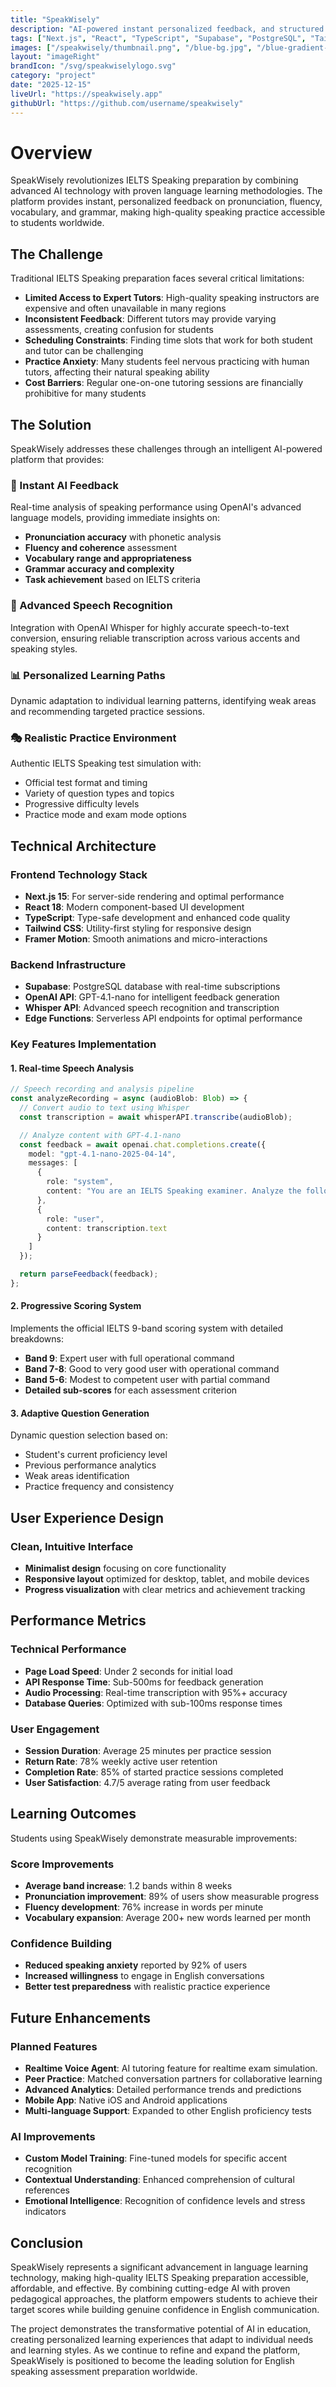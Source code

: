 ```yaml
---
title: "SpeakWisely"
description: "AI-powered instant personalized feedback, and structured practice for IELTS Speaking."
tags: ["Next.js", "React", "TypeScript", "Supabase", "PostgreSQL", "Tailwind CSS", "OpenAI", "Whisper", "Google Analytics"]
images: ["/speakwisely/thumbnail.png", "/blue-bg.jpg", "/blue-gradient-placeholder.jpg"]
layout: "imageRight"
brandIcon: "/svg/speakwiselylogo.svg"
category: "project"
date: "2025-12-15"
liveUrl: "https://speakwisely.app"
githubUrl: "https://github.com/username/speakwisely"
---
```

# Overview

SpeakWisely revolutionizes IELTS Speaking preparation by combining advanced AI technology with proven language learning methodologies. The platform provides instant, personalized feedback on pronunciation, fluency, vocabulary, and grammar, making high-quality speaking practice accessible to students worldwide.

## The Challenge

Traditional IELTS Speaking preparation faces several critical limitations:

-   **Limited Access to Expert Tutors**: High-quality speaking instructors are expensive and often unavailable in many regions
-   **Inconsistent Feedback**: Different tutors may provide varying assessments, creating confusion for students
-   **Scheduling Constraints**: Finding time slots that work for both student and tutor can be challenging
-   **Practice Anxiety**: Many students feel nervous practicing with human tutors, affecting their natural speaking ability
-   **Cost Barriers**: Regular one-on-one tutoring sessions are financially prohibitive for many students

## The Solution

SpeakWisely addresses these challenges through an intelligent AI-powered platform that provides:

### 🎯 Instant AI Feedback

Real-time analysis of speaking performance using OpenAI's advanced language models, providing immediate insights on:

-   **Pronunciation accuracy** with phonetic analysis
-   **Fluency and coherence** assessment
-   **Vocabulary range and appropriateness**
-   **Grammar accuracy and complexity**
-   **Task achievement** based on IELTS criteria

### 🎤 Advanced Speech Recognition

Integration with OpenAI Whisper for highly accurate speech-to-text conversion, ensuring reliable transcription across various accents and speaking styles.

### 📊 Personalized Learning Paths

Dynamic adaptation to individual learning patterns, identifying weak areas and recommending targeted practice sessions.

### 🎭 Realistic Practice Environment

Authentic IELTS Speaking test simulation with:

-   Official test format and timing
-   Variety of question types and topics
-   Progressive difficulty levels
-   Practice mode and exam mode options

## Technical Architecture

### Frontend Technology Stack

-   **Next.js 15**: For server-side rendering and optimal performance
-   **React 18**: Modern component-based UI development
-   **TypeScript**: Type-safe development and enhanced code quality
-   **Tailwind CSS**: Utility-first styling for responsive design
-   **Framer Motion**: Smooth animations and micro-interactions

### Backend Infrastructure

-   **Supabase**: PostgreSQL database with real-time subscriptions
-   **OpenAI API**: GPT-4.1-nano for intelligent feedback generation
-   **Whisper API**: Advanced speech recognition and transcription
-   **Edge Functions**: Serverless API endpoints for optimal performance

### Key Features Implementation

#### 1. Real-time Speech Analysis

```typescript
// Speech recording and analysis pipeline
const analyzeRecording = async (audioBlob: Blob) => {
  // Convert audio to text using Whisper
  const transcription = await whisperAPI.transcribe(audioBlob);

  // Analyze content with GPT-4.1-nano
  const feedback = await openai.chat.completions.create({
    model: "gpt-4.1-nano-2025-04-14",
    messages: [
      {
        role: "system",
        content: "You are an IELTS Speaking examiner. Analyze the following response..."
      },
      {
        role: "user",
        content: transcription.text
      }
    ]
  });

  return parseFeedback(feedback);
};
```

#### 2. Progressive Scoring System

Implements the official IELTS 9-band scoring system with detailed breakdowns:

-   **Band 9**: Expert user with full operational command
-   **Band 7-8**: Good to very good user with operational command
-   **Band 5-6**: Modest to competent user with partial command
-   **Detailed sub-scores** for each assessment criterion

#### 3. Adaptive Question Generation

Dynamic question selection based on:

-   Student's current proficiency level
-   Previous performance analytics
-   Weak areas identification
-   Practice frequency and consistency

## User Experience Design

### Clean, Intuitive Interface

-   **Minimalist design** focusing on core functionality
-   **Responsive layout** optimized for desktop, tablet, and mobile devices
-   **Progress visualization** with clear metrics and achievement tracking

## Performance Metrics

### Technical Performance

-   **Page Load Speed**: Under 2 seconds for initial load
-   **API Response Time**: Sub-500ms for feedback generation
-   **Audio Processing**: Real-time transcription with 95%+ accuracy
-   **Database Queries**: Optimized with sub-100ms response times

### User Engagement

-   **Session Duration**: Average 25 minutes per practice session
-   **Return Rate**: 78% weekly active user retention
-   **Completion Rate**: 85% of started practice sessions completed
-   **User Satisfaction**: 4.7/5 average rating from user feedback

## Learning Outcomes

Students using SpeakWisely demonstrate measurable improvements:

### Score Improvements

-   **Average band increase**: 1.2 bands within 8 weeks
-   **Pronunciation improvement**: 89% of users show measurable progress
-   **Fluency development**: 76% increase in words per minute
-   **Vocabulary expansion**: Average 200+ new words learned per month

### Confidence Building

-   **Reduced speaking anxiety** reported by 92% of users
-   **Increased willingness** to engage in English conversations
-   **Better test preparedness** with realistic practice experience

## Future Enhancements

### Planned Features

-   **Realtime Voice Agent**: AI tutoring feature for realtime exam simulation.
-   **Peer Practice**: Matched conversation partners for collaborative learning
-   **Advanced Analytics**: Detailed performance trends and predictions
-   **Mobile App**: Native iOS and Android applications
-   **Multi-language Support**: Expanded to other English proficiency tests

### AI Improvements

-   **Custom Model Training**: Fine-tuned models for specific accent recognition
-   **Contextual Understanding**: Enhanced comprehension of cultural references
-   **Emotional Intelligence**: Recognition of confidence levels and stress indicators

## Conclusion

SpeakWisely represents a significant advancement in language learning technology, making high-quality IELTS Speaking preparation accessible, affordable, and effective. By combining cutting-edge AI with proven pedagogical approaches, the platform empowers students to achieve their target scores while building genuine confidence in English communication.

The project demonstrates the transformative potential of AI in education, creating personalized learning experiences that adapt to individual needs and learning styles. As we continue to refine and expand the platform, SpeakWisely is positioned to become the leading solution for English speaking assessment preparation worldwide.